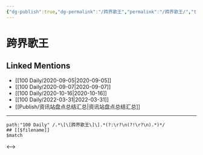 ```yaml
---
{"dg-publish":true,"dg-permalink":"/跨界歌王","permalink":"/跨界歌王/","title":"跨界歌王","tags":[null],"created":"2022-11-17T21:38:39.000+08:00","updated":"2023-04-10T16:44:37.401+08:00"}
---
```


# 跨界歌王

## Linked Mentions
- [[100 Daily/2020-09-05\|2020-09-05]]
- [[100 Daily/2020-09-07\|2020-09-07]]
- [[100 Daily/2020-10-16\|2020-10-16]]
- [[100 Daily/2022-03-31\|2022-03-31]]
- [[Publish/资讯站盘点总结汇总\|资讯站盘点总结汇总]]


---

```expander
path:"100 Daily" /.*\[\[跨界歌王\]\].*(?:\r?\n(?!\r?\n).*)*/
## [[$filename]]
$match
```

<-->
